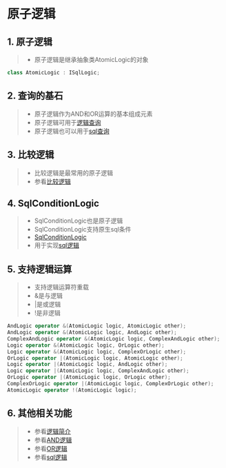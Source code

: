 # 原子逻辑

## 1. 原子逻辑
>* 原子逻辑是继承抽象类AtomicLogic的对象
~~~csharp
class AtomicLogic : ISqlLogic;
~~~

## 2. 查询的基石
>* 原子逻辑作为AND和OR运算的基本组成元素
>* 原子逻辑可用于[逻辑查询](../query/index.md)
>* 原子逻辑也可以用于[sql查询](../sqlquery/index.md)

## 3. 比较逻辑
>* 比较逻辑是最常用的原子逻辑
>* 参看[比较逻辑](./compare.md)

## 4. SqlConditionLogic
>* SqlConditionLogic也是原子逻辑
>* SqlConditionLogic支持原生sql条件
>* [SqlConditionLogic](xref:ShadowSql.Logics.SqlConditionLogic)
>* 用于实现[sql逻辑](./sqlquery.md)

## 5. 支持逻辑运算
>* 支持逻辑运算符重载
>* &是与逻辑
>* |是或逻辑
>* !是非逻辑
~~~csharp
AndLogic operator &(AtomicLogic logic, AtomicLogic other);
AndLogic operator &(AtomicLogic logic, AndLogic other);
ComplexAndLogic operator &(AtomicLogic logic, ComplexAndLogic other);
Logic operator &(AtomicLogic logic, OrLogic other);
Logic operator &(AtomicLogic logic, ComplexOrLogic other);
OrLogic operator |(AtomicLogic logic, AtomicLogic other);
Logic operator |(AtomicLogic logic, AndLogic other);
Logic operator |(AtomicLogic logic, ComplexAndLogic other);
OrLogic operator |(AtomicLogic logic, OrLogic other);
ComplexOrLogic operator |(AtomicLogic logic, ComplexOrLogic other);
AtomicLogic operator !(AtomicLogic logic);
~~~

## 6. 其他相关功能
>* 参看[逻辑简介](./index.md)
>* 参看[AND逻辑](./and.md)
>* 参看[OR逻辑](./or.md)
>* 参看[sql逻辑](./sqlquery.md)